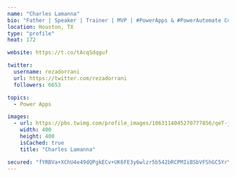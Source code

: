 ```yaml
---
name: "Charles Lamanna"
bio: "Father | Speaker | Trainer | MVP | #PowerApps & #PowerAutomate Community Super User | YouTuber Right-pointing triangle http://youtube.com/c/rezadorrani | Learn - Share - Clockwise rightwards and leftwards open circle arrows"
location: Houston, TX
type: "profile"
heat: 172

website: https://t.co/tAcqSdqguf

twitter:
  username: rezadorrani
  url: https://twitter.com/rezadorrani
  followers: 6653

topics:
  - Power Apps

images:
  - url: https://pbs.twimg.com/profile_images/1063114045270777856/qeT-jpWr_400x400.jpg
    width: 400
    height: 400
    isCached: true
    title: "Charles Lamanna"

secured: "fYRBVa+XChU4e49dQPgkECv+UK6FE3y6wlzr5b542bRCPMIiBSbVFShGC5YrY619E0H7IZuTeOD/lds0sXvZjaiRayzyl5zrIIEvsNBO8PQ/uchmLLtxn2m0qI4mqrbuakdYxlgWLzZvCkIM/ekpookAfWJrih/CgFVrJwIFNz0Ay9J4t6Y9tSNxMEVjJzQiiA8cn/5qvYwxT6uBn4VAV/Vbf/WVMXkHIxMYjUnNvrY7lT14ZgMngxGXWfS30zMjWuwIfAH+HmFcY8zFYZ2FpfwBBrc2C872bPE9L4D16Hsd5HINTUvh/HG0Z6XJvpKCczAohnPIKLccMiXU5RUOXBGatVPWju4gYqV0yZISlu9/CeAtimuq4birE8x/EVv2OIKPnGtZvmPEQY0sSB/V/FhlMeKv8qnE8fLAke7CYUQ=;i856sl4/Fd8Eb6H7dDgL9w=="
---
```


